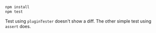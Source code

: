 ```sh
npm install
npm test
```

Test using `pluginTester` doesn't show a diff. The other simple test using `assert` does.